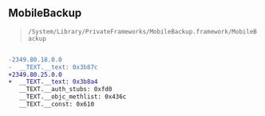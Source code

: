 ## MobileBackup

> `/System/Library/PrivateFrameworks/MobileBackup.framework/MobileBackup`

```diff

-2349.80.18.0.0
-  __TEXT.__text: 0x3b87c
+2349.80.25.0.0
+  __TEXT.__text: 0x3b8a4
   __TEXT.__auth_stubs: 0xfd0
   __TEXT.__objc_methlist: 0x436c
   __TEXT.__const: 0x610

```
